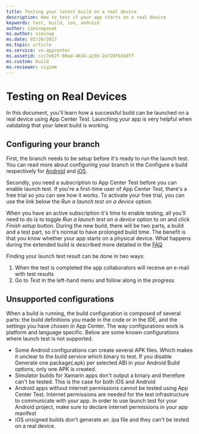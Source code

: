```yaml
---
title: Testing your latest build on a real device
description: How to test if your app starts on a real device
keywords: test, build, ios, android
author: siminapasat
ms.author: siminap
ms.date: 03/28/2017
ms.topic: article
ms.service: vs-appcenter
ms.assetid: ccc7e62f-90ad-4634-a25b-2e720fb34dff 
ms.custom: build
ms.reviewer: vigimm
---
```


# Testing on Real Devices
In this document, you'll learn how a successful build can be launched on a real device using App Center Test. Launching your app is very helpful when validating that your latest build is working.

## Configuring your branch
First, the branch needs to be setup before it's ready to run the launch test. You can read more about configuring your branch in the Configure a build respectively for [Android](~/build/android/first-build.md) and [iOS](~/build/ios/first-build.md).

Secondly, you need a subscription to App Center Test before you can enable launch test. If you're a first-time user of App Center Test, there's a free trial so you can see how it works. To activate your free trial, you can use the link below the *Run a launch test on a device* option.

When you have an active subscription it's time to enable testing, all you’ll need to do is to toggle *Run a launch test on a device* option to on and click *Finish setup* button. During the new build, there will be two parts, a build and a test part, so it's normal to have prolonged build time. The benefit is that you know whether your app starts on a physical device. What happens during the extended build is described more detailed in the [FAQ](faq.md#why-do-i-get-an-extended-build-time-when-run-launch-test-on-a-device-is-enabled)

Finding your launch test result can be done in two ways:

1. When the test is completed the app collaborators will receive an e-mail with test results
2. Go to *Test* in the left-hand menu and follow along in the progress

## Unsupported configurations
When a build is running, the build configuration is composed of several parts: the build definitions you made in the code or in the IDE, and the settings you have chosen in App Center. The way configurations work is platform and language specific. Below are some known configurations where launch test is not supported.

* Some Android configurations can create several APK files. Which makes it unclear to the build service which binary to test. If you disable Generate one package(.apk) per selected ABI in your Android Build options, only one APK is created.
* Simulator builds for Xamarin apps don't output a binary and therefore can't be tested. This is the case for both iOS and Android
* Android apps without internet permissions cannot be tested using App Center Test. Internet permissions are needed for the test infrastructure to communicate with your app. In order to use launch test for your Android project, make sure to declare internet permissions in your app manifest
* iOS unsigned builds don't generate an .ipa file and they can't be tested on a real device. 
